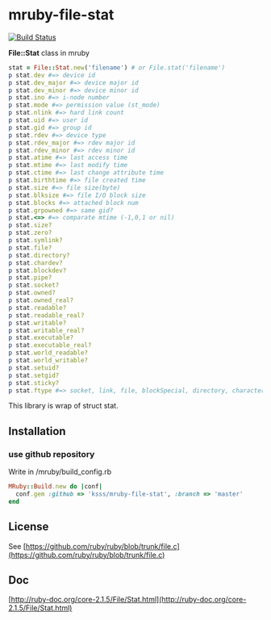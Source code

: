 # mruby-file-stat

[![Build Status](https://travis-ci.org/ksss/mruby-file-stat.svg?branch=master)](https://travis-ci.org/ksss/mruby-file-stat)

**File::Stat** class in mruby

```ruby
stat = File::Stat.new('filename') # or File.stat('filename')
p stat.dev #=> device id
p stat.dev_major #=> device major id
p stat.dev_minor #=> device minor id
p stat.ino #=> i-node number
p stat.mode #=> permission value (st_mode)
p stat.nlink #=> hard link count
p stat.uid #=> user id
p stat.gid #=> group id
p stat.rdev #=> device type
p stat.rdev_major #=> rdev major id
p stat.rdev_minor #=> rdev minor id
p stat.atime #=> last access time
p stat.mtime #=> last modify time
p stat.ctime #=> last change attribute time
p stat.birthtime #=> file created time
p stat.size #=> file size(byte)
p stat.blksize #=> file I/O block size
p stat.blocks #=> attached block num
p stat.grpowned #=> same gid?
p stat.<=> #=> comparate mtime (-1,0,1 or nil)
p stat.size?
p stat.zero?
p stat.symlink?
p stat.file?
p stat.directory?
p stat.chardev?
p stat.blockdev?
p stat.pipe?
p stat.socket?
p stat.owned?
p stat.owned_real?
p stat.readable?
p stat.readable_real?
p stat.writable?
p stat.writable_real?
p stat.executable?
p stat.executable_real?
p stat.world_readable?
p stat.world_writable?
p stat.setuid?
p stat.setgid?
p stat.sticky?
p stat.ftype #=> socket, link, file, blockSpecial, directory, characterSpecial, fifo or unknown
```

This library is wrap of struct stat.

## Installation

### use github repository

Write in /mruby/build_config.rb

```ruby
MRuby::Build.new do |conf|
  conf.gem :github => 'ksss/mruby-file-stat', :branch => 'master'
end
```

## License

See [https://github.com/ruby/ruby/blob/trunk/file.c](https://github.com/ruby/ruby/blob/trunk/file.c)

## Doc

[http://ruby-doc.org/core-2.1.5/File/Stat.html](http://ruby-doc.org/core-2.1.5/File/Stat.html)
